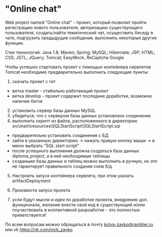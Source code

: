 # "Online chat"
Web project named "Online chat" - проект, который позволит пройти регистрацию нового пользователя, 
авторизацию существующего пользователя, создать/найти тематический чат, осуществить беседу в чате, 
подгрузить предыдущие сообщения, выполнить некоторые другие функции.

Стек технологий: Java 1.8; Maven; Spring; MySQL; Hibernate; JSP; HTML; CSS; JSTL; JQuery; Tomcat; EasyMock, ReCaptcha Google

Чтобы успешно стартовать проект с помощью контейнера сервлетов Tomcat необходимо предварительно
выполнить следующие пункты:

1) скачать проект с гит
 - ветка master - стабильно работающий проект
 - ветка develop - проект содержит последние доработки, возможно наличие багов
2) установить сервер базы данных MySQL
3) убедиться, что с сервером базы данных установлено соединение
4) выполнить скрипт из файла, расположенного в директории: src\main\resources\SQLStartScript\SQLStartScript.sql
 - предварительно установить соединение с БД 
 - зайти в указанную директорию -> нажать правую кнопку мыши -> в меню выбрать "SQL start script"
 - после успешного выплнения должна создаться база данных diploma_project, а в ней необходимые таблицы
 - созданыие базы данных и таблиц можно выполнить в ручную, но это не гарантирует правильного создания схем б/д
5) Настроить запуск контейнера сервлета, при этом указать artifactDeployment
6) Произвести запуск проекта

7) усли будут мысли и идеи по доработке проекта, внедрению доп. функционала, желание внести свой код в существующий и/или поучаствовать в коллективной разроаботке - это полностью приветствуется!

По всем вопросам можно обращаться в почту kolya-zayko@rambler.ru или vk https://vk.com/nick_zayko. 
